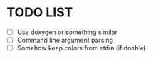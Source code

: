 # TODO LIST
- [ ] Use doxygen or something similar
- [ ] Command line argument parsing
- [ ] Somehow keep colors from stdin (if doable)

